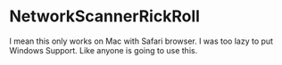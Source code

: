 # NetworkScannerRickRoll
 I mean this only works on Mac with Safari browser. I was too lazy to put Windows Support. Like anyone is going to use this.
